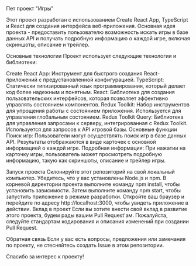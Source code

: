 Пет проект "Игры"

Этот проект разработан с использованием Create React App, TypeScript и React для создания интерфейса веб-приложения. Основная идея проекта - предоставить пользователю возможность искать игры в базе данных API и получать подробную информацию о каждой игре, включая скриншоты, описание и трейлер.

Основные технологии
Проект использует следующие технологии и библиотеки:

Create React App: Инструмент для быстрого создания React-приложений с предустановленной конфигурацией.
TypeScript: Статически типизированный язык программирования, который делает код более надежным и понятным.
React: Библиотека для создания пользовательских интерфейсов, которая позволяет эффективно управлять состоянием компонентов.
Redux Toolkit: Набор инструментов для упрощения работы с состоянием приложения. Используется для управления глобальным состоянием.
Redux Toolkit Query: Библиотека для управления запросами к серверу, интегрированная с Redux Toolkit. Используется для запросов к API игровой базы.
Основные функции
Поиск игр: Пользователи могут осуществлять поиск игр в базе данных API. Результаты отображаются в виде карточек с основной информацией о каждой игре.
Подробная информация: При нажатии на карточку игры, пользователь может просмотреть подробную информацию, такую как скриншоты, описание и трейлер игры.

Запуск проекта
Склонируйте этот репозиторий на свой локальный компьютер.
Убедитесь, что у вас установлены Node.js и npm.
В корневой директории проекта выполните команду npm install, чтобы установить зависимости.
Затем выполните команду npm start, чтобы запустить приложение в режиме разработки.
Откройте ваш браузер и перейдите по адресу http://localhost:3000, чтобы увидеть приложение в действии.
Вклад в проект
Если вы хотите внести свой вклад в развитие этого проекта, будем рады вашим Pull Request'ам. Пожалуйста, следуйте стандартам кодирования и описания изменений при создании Pull Request.

Обратная связь
Если у вас есть вопросы, предложения или замечания по проекту, не стесняйтесь создать Issue в этом репозитории.

Спасибо за интерес к проекту!
